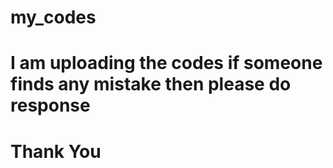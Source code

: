 # my_codes
# I am uploading the codes if someone finds any mistake then please do response
# Thank You
